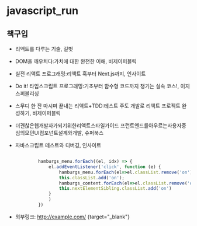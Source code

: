 # javascript_run

## 책구입


* 리액트를 다루는 기술, 길벗
* DOM을 깨우치다:가치에 대한 완전한 이해, 비제이퍼블릭
* 실전 리액트 프로그래밍:리액트 훅부터 Next.js까지, 인사이트
* Do it! 타입스크립트 프로그래밍:기초부터 함수형 코드까지 챙기는 실속 코스!, 이지스퍼블리싱

* 스무디 한 잔 마시며 끝내는 리액트+TDD:테스트 주도 개발로 리액트 프로젝트 완성하기, 비제이퍼블릭
* 더괜찮은웹개발자가되기위한리액트스타일가이드 프런트엔드를아우르는사용자중심의모던UI컴포넌트설계와개발, 슈퍼북스
* 자바스크립트 테스트와 디버깅, 인사이트


```javascript

            hamburgs_menu.forEach((el, idx) => {
                el.addEventListener('click', function (e) {
                    hamburgs_menu.forEach(el=>el.classList.remove('on'))
                    this.classList.add('on');
                    hamburgs_content.forEach(el=>el.classList.remove('on'))
                    this.nextElementSibling.classList.add('on')
                }
                )
            })
```

* 외부링크: <http://example.com/> {target="_blank"}
